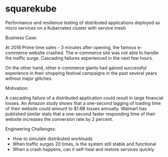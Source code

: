 # squarekube

Performance and resilience testing of distributed applications deployed as micro services on a Kubernetes cluster with service mesh

Business Case: 

At 2018 Prime time sales - 3 minutes after opening, the famous e-commerce website crashed. The e-commerce site was not able to handle the traffic surge. Cascading failures experienced in the next few hours. 

On the other hand, other e-commerce giants had gained successful experience in their shopping festival campaigns in the past several years without major glitches.

Motivation: 

A cascading failure of a distributed application could result in large financial losses. An Amazon study shows that a one-second lagging of loading time of their website could amount to $1.6B losses annually. Walmart has published similar stats that a one-second faster responding time of their website increases the conversion rate by 2 percent.  


Engineering Challenges:

- How to simulate distributed workloads
- When traffic surges 20 times, is the system still stable and functional
- When a crash happens, can it self-heal and restore services quickly
